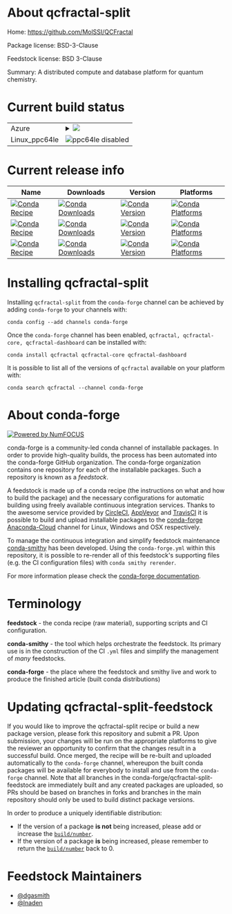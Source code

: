 About qcfractal-split
=====================

Home: https://github.com/MolSSI/QCFractal

Package license: BSD-3-Clause

Feedstock license: BSD 3-Clause

Summary: A distributed compute and database platform for quantum chemistry.



Current build status
====================


<table>
    
  <tr>
    <td>Azure</td>
    <td>
      <details>
        <summary>
          <a href="https://dev.azure.com/conda-forge/feedstock-builds/_build/latest?definitionId=6225&branchName=master">
            <img src="https://dev.azure.com/conda-forge/feedstock-builds/_apis/build/status/qcfractal-feedstock?branchName=master">
          </a>
        </summary>
        <table>
          <thead><tr><th>Variant</th><th>Status</th></tr></thead>
          <tbody><tr>
              <td>linux</td>
              <td>
                <a href="https://dev.azure.com/conda-forge/feedstock-builds/_build/latest?definitionId=6225&branchName=master">
                  <img src="https://dev.azure.com/conda-forge/feedstock-builds/_apis/build/status/qcfractal-feedstock?branchName=master&jobName=linux&configuration=linux_" alt="variant">
                </a>
              </td>
            </tr><tr>
              <td>osx</td>
              <td>
                <a href="https://dev.azure.com/conda-forge/feedstock-builds/_build/latest?definitionId=6225&branchName=master">
                  <img src="https://dev.azure.com/conda-forge/feedstock-builds/_apis/build/status/qcfractal-feedstock?branchName=master&jobName=osx&configuration=osx_" alt="variant">
                </a>
              </td>
            </tr><tr>
              <td>win</td>
              <td>
                <a href="https://dev.azure.com/conda-forge/feedstock-builds/_build/latest?definitionId=6225&branchName=master">
                  <img src="https://dev.azure.com/conda-forge/feedstock-builds/_apis/build/status/qcfractal-feedstock?branchName=master&jobName=win&configuration=win_" alt="variant">
                </a>
              </td>
            </tr>
          </tbody>
        </table>
      </details>
    </td>
  </tr>
  <tr>
    <td>Linux_ppc64le</td>
    <td>
      <img src="https://img.shields.io/badge/ppc64le-disabled-lightgrey.svg" alt="ppc64le disabled">
    </td>
  </tr>
</table>

Current release info
====================

| Name | Downloads | Version | Platforms |
| --- | --- | --- | --- |
| [![Conda Recipe](https://img.shields.io/badge/recipe-qcfractal-green.svg)](https://anaconda.org/conda-forge/qcfractal) | [![Conda Downloads](https://img.shields.io/conda/dn/conda-forge/qcfractal.svg)](https://anaconda.org/conda-forge/qcfractal) | [![Conda Version](https://img.shields.io/conda/vn/conda-forge/qcfractal.svg)](https://anaconda.org/conda-forge/qcfractal) | [![Conda Platforms](https://img.shields.io/conda/pn/conda-forge/qcfractal.svg)](https://anaconda.org/conda-forge/qcfractal) |
| [![Conda Recipe](https://img.shields.io/badge/recipe-qcfractal--core-green.svg)](https://anaconda.org/conda-forge/qcfractal-core) | [![Conda Downloads](https://img.shields.io/conda/dn/conda-forge/qcfractal-core.svg)](https://anaconda.org/conda-forge/qcfractal-core) | [![Conda Version](https://img.shields.io/conda/vn/conda-forge/qcfractal-core.svg)](https://anaconda.org/conda-forge/qcfractal-core) | [![Conda Platforms](https://img.shields.io/conda/pn/conda-forge/qcfractal-core.svg)](https://anaconda.org/conda-forge/qcfractal-core) |
| [![Conda Recipe](https://img.shields.io/badge/recipe-qcfractal--dashboard-green.svg)](https://anaconda.org/conda-forge/qcfractal-dashboard) | [![Conda Downloads](https://img.shields.io/conda/dn/conda-forge/qcfractal-dashboard.svg)](https://anaconda.org/conda-forge/qcfractal-dashboard) | [![Conda Version](https://img.shields.io/conda/vn/conda-forge/qcfractal-dashboard.svg)](https://anaconda.org/conda-forge/qcfractal-dashboard) | [![Conda Platforms](https://img.shields.io/conda/pn/conda-forge/qcfractal-dashboard.svg)](https://anaconda.org/conda-forge/qcfractal-dashboard) |

Installing qcfractal-split
==========================

Installing `qcfractal-split` from the `conda-forge` channel can be achieved by adding `conda-forge` to your channels with:

```
conda config --add channels conda-forge
```

Once the `conda-forge` channel has been enabled, `qcfractal, qcfractal-core, qcfractal-dashboard` can be installed with:

```
conda install qcfractal qcfractal-core qcfractal-dashboard
```

It is possible to list all of the versions of `qcfractal` available on your platform with:

```
conda search qcfractal --channel conda-forge
```


About conda-forge
=================

[![Powered by NumFOCUS](https://img.shields.io/badge/powered%20by-NumFOCUS-orange.svg?style=flat&colorA=E1523D&colorB=007D8A)](http://numfocus.org)

conda-forge is a community-led conda channel of installable packages.
In order to provide high-quality builds, the process has been automated into the
conda-forge GitHub organization. The conda-forge organization contains one repository
for each of the installable packages. Such a repository is known as a *feedstock*.

A feedstock is made up of a conda recipe (the instructions on what and how to build
the package) and the necessary configurations for automatic building using freely
available continuous integration services. Thanks to the awesome service provided by
[CircleCI](https://circleci.com/), [AppVeyor](https://www.appveyor.com/)
and [TravisCI](https://travis-ci.org/) it is possible to build and upload installable
packages to the [conda-forge](https://anaconda.org/conda-forge)
[Anaconda-Cloud](https://anaconda.org/) channel for Linux, Windows and OSX respectively.

To manage the continuous integration and simplify feedstock maintenance
[conda-smithy](https://github.com/conda-forge/conda-smithy) has been developed.
Using the ``conda-forge.yml`` within this repository, it is possible to re-render all of
this feedstock's supporting files (e.g. the CI configuration files) with ``conda smithy rerender``.

For more information please check the [conda-forge documentation](https://conda-forge.org/docs/).

Terminology
===========

**feedstock** - the conda recipe (raw material), supporting scripts and CI configuration.

**conda-smithy** - the tool which helps orchestrate the feedstock.
                   Its primary use is in the construction of the CI ``.yml`` files
                   and simplify the management of *many* feedstocks.

**conda-forge** - the place where the feedstock and smithy live and work to
                  produce the finished article (built conda distributions)


Updating qcfractal-split-feedstock
==================================

If you would like to improve the qcfractal-split recipe or build a new
package version, please fork this repository and submit a PR. Upon submission,
your changes will be run on the appropriate platforms to give the reviewer an
opportunity to confirm that the changes result in a successful build. Once
merged, the recipe will be re-built and uploaded automatically to the
`conda-forge` channel, whereupon the built conda packages will be available for
everybody to install and use from the `conda-forge` channel.
Note that all branches in the conda-forge/qcfractal-split-feedstock are
immediately built and any created packages are uploaded, so PRs should be based
on branches in forks and branches in the main repository should only be used to
build distinct package versions.

In order to produce a uniquely identifiable distribution:
 * If the version of a package **is not** being increased, please add or increase
   the [``build/number``](https://conda.io/docs/user-guide/tasks/build-packages/define-metadata.html#build-number-and-string).
 * If the version of a package **is** being increased, please remember to return
   the [``build/number``](https://conda.io/docs/user-guide/tasks/build-packages/define-metadata.html#build-number-and-string)
   back to 0.

Feedstock Maintainers
=====================

* [@dgasmith](https://github.com/dgasmith/)
* [@lnaden](https://github.com/lnaden/)


